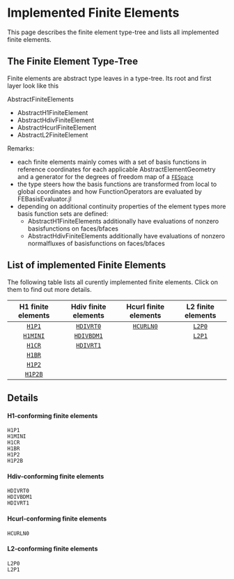
# Implemented Finite Elements

This page describes the finite element type-tree and lists all implemented finite elements.



## The Finite Element Type-Tree

Finite elements are abstract type leaves in a type-tree. Its root and first layer look like this

AbstractFiniteElements
- AbstractH1FiniteElement
- AbstractHdivFiniteElement
- AbstractHcurlFiniteElement
- AbstractL2FiniteElement


Remarks:
- each finite elements mainly comes with a set of basis functions in reference coordinates for each applicable AbstractElementGeometry and a generator for the degrees of freedom map of a [`FESpace`](@ref)
- the type steers how the basis functions are transformed from local to global coordinates and how FunctionOperators are evaluated by FEBasisEvaluator.jl
- depending on additional continuity properties of the element types more basis function sets are defined:
    - AbstractH1FiniteElements additionally have evaluations of nonzero basisfunctions on faces/bfaces
    - AbstractHdivFiniteElements additionally have evaluations of nonzero normalfluxes of basisfunctions on faces/bfaces


## List of implemented Finite Elements

The following table lists all curently implemented finite elements. Click on them to find out more details.


| H1 finite elements | Hdiv finite elements | Hcurl finite elements | L2 finite elements |
| :----------------: | :------------------: | :-------------------: | :----------------: |
| [`H1P1`](@ref)     | [`HDIVRT0`](@ref)    | [`HCURLN0`](@ref)     | [`L2P0`](@ref)     |
| [`H1MINI`](@ref)   | [`HDIVBDM1`](@ref)   |                       | [`L2P1`](@ref)     |
| [`H1CR`](@ref)     | [`HDIVRT1`](@ref)    |                       |                    |
| [`H1BR`](@ref)     |                      |                       |                    |
| [`H1P2`](@ref)     |                      |                       |                    |
| [`H1P2B`](@ref)    |                      |                       |                    |



## Details

#### H1-conforming finite elements
```@docs
H1P1
H1MINI
H1CR
H1BR
H1P2
H1P2B
```

#### Hdiv-conforming finite elements

```@docs
HDIVRT0
HDIVBDM1
HDIVRT1
```

#### Hcurl-conforming finite elements

```@docs
HCURLN0
```

#### L2-conforming finite elements

```@docs
L2P0
L2P1
```
